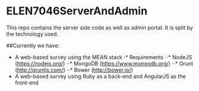 # ELEN7046ServerAndAdmin
This repo contains the server side code as well as admin portal. It is split by the technology used.

##Currently we have:
* A web-based survey using the MEAN stack
⋅* Requirements
⋅⋅* NodeJS (https://nodejs.org/)
⋅⋅* MongoDB (https://www.mongodb.org/)
⋅⋅* Grunt (http://gruntjs.com/)
⋅⋅* Bower (http://bower.io/)
* A web-based survey using Ruby as a back-end and AngularJS as the front-end
